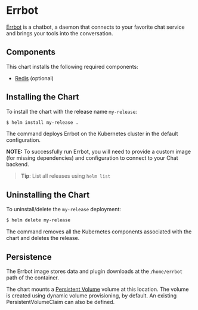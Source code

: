 # Errbot

[Errbot](https://errbot.readthedocs.io/en/latest/) is a chatbot, a daemon that connects to your favorite chat service and brings your tools into the conversation.

## Components

This chart installs the following required components:

- [Redis](https://artifacthub.io/packages/helm/bitnami/redis) (optional)

## Installing the Chart

To install the chart with the release name `my-release`:

```bash
$ helm install my-release .
```

The command deploys Errbot on the Kubernetes cluster in the default configuration.

**NOTE:** To successfully run Errbot, you will need to provide a custom image (for missing dependencies) and configuration to connect to your Chat backend.

> **Tip**: List all releases using `helm list`

## Uninstalling the Chart

To uninstall/delete the `my-release` deployment:

```bash
$ helm delete my-release
```

The command removes all the Kubernetes components associated with the chart and deletes the release.

## Persistence

The Errbot image stores data and plugin downloads at the `/home/errbot` path of the container.

The chart mounts a [Persistent Volume](https://kubernetes.io/docs/user-guide/persistent-volumes/) volume at this location. The volume is created using dynamic volume provisioning, by default. An existing PersistentVolumeClaim can also be defined.
